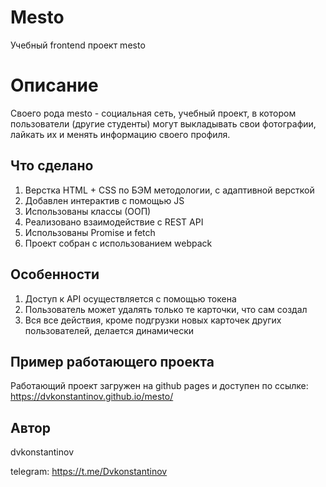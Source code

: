 # Mesto
Учебный frontend проект mesto 

# Описание
Своего рода mesto - социальная сеть, учебный проект, в котором пользователи (другие студенты) могут выкладывать свои фотографии, лайкать их и менять информацию своего профиля.
## Что сделано
1. Верстка HTML + CSS по БЭМ методологии, с адаптивной версткой
2. Добавлен интерактив с помощью JS
3. Использованы классы (ООП)
4. Реализовано взаимодействие с REST API
4. Использованы Promise и fetch
5. Проект собран с использованием webpack


## Особенности
1. Доступ к API осуществляется с помощью токена
2. Пользователь может удалять только те карточки, что сам создал
3. Вся все действия, кроме подгрузки новых карточек других пользователей, делается динамически

## Пример работающего проекта
Работающий проект загружен на github pages и доступен по ссылке: https://dvkonstantinov.github.io/mesto/


## Автор
dvkonstantinov

telegram: https://t.me/Dvkonstantinov
